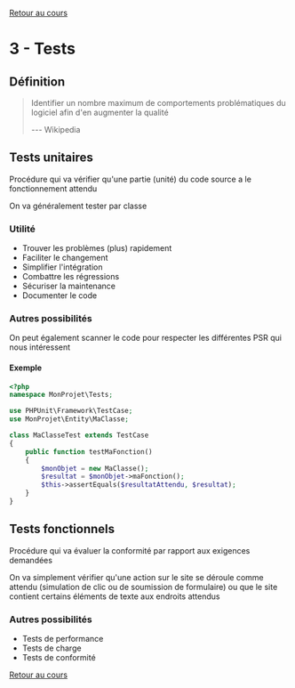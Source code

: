 [Retour au cours](../cours.md)

# 3 - Tests

## Définition

> Identifier un nombre maximum de comportements problématiques du logiciel afin d'en augmenter la qualité
>
> --- Wikipedia

## Tests unitaires

Procédure qui va vérifier qu'une partie (unité) du code source a le fonctionnement attendu

On va généralement tester par classe

### Utilité

* Trouver les problèmes (plus) rapidement
* Faciliter le changement
* Simplifier l'intégration
* Combattre les régressions
* Sécuriser la maintenance
* Documenter le code

### Autres possibilités

On peut également scanner le code pour respecter les différentes PSR qui nous intéressent

#### Exemple

```php
<?php
namespace MonProjet\Tests;

use PHPUnit\Framework\TestCase;
use MonProjet\Entity\MaClasse;

class MaClasseTest extends TestCase
{
    public function testMaFonction()
    {
        $monObjet = new MaClasse();
        $resultat = $monObjet->maFonction();
        $this->assertEquals($resultatAttendu, $resultat);
    }
}

```

## Tests fonctionnels

Procédure qui va évaluer la conformité par rapport aux exigences demandées

On va simplement vérifier qu'une action sur le site se déroule comme attendu (simulation de clic ou de soumission de formulaire) ou que le site contient certains éléments de texte aux endroits attendus

### Autres possibilités

* Tests de performance
* Tests de charge
* Tests de conformité

[Retour au cours](../cours.md)
